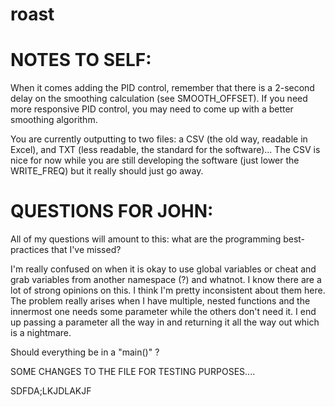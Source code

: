 # roast


NOTES TO SELF: 
========================================
When it comes adding the PID control, remember that there is a 2-second delay on the smoothing calculation (see SMOOTH_OFFSET).
If you need more responsive PID control, you may need to come up with a better smoothing algorithm.

You are currently outputting to two files: a CSV (the old way, readable in Excel), and TXT (less readable, the standard for the software)... The CSV is nice for now while you are still developing the software (just lower the WRITE_FREQ) but it really should just go away.


QUESTIONS FOR JOHN:
========================================
All of my questions will amount to this: what are the programming best-practices that I've missed?

I'm really confused on when it is okay to use global variables or cheat and grab variables from another namespace (?) and whatnot.  I know there are a lot of strong opinions on this. I think I'm pretty inconsistent about them here. 
The problem really arises when I have multiple, nested functions and the innermost one needs some parameter while the others don't need it. I end up passing a parameter all the way in and returning it all the way out which is a nightmare.

Should everything be in a "main()" ?

SOME CHANGES TO THE FILE FOR TESTING PURPOSES....



SDFDA;LKJDLAKJF

